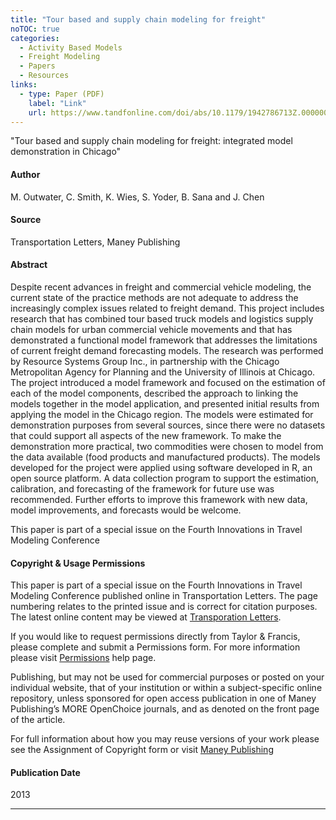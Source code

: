 ```yaml
---
title: "Tour based and supply chain modeling for freight"
noTOC: true
categories:
  - Activity Based Models
  - Freight Modeling
  - Papers
  - Resources
links:
  - type: Paper (PDF)
    label: "Link"
    url: https://www.tandfonline.com/doi/abs/10.1179/1942786713Z.0000000009
---
```



"Tour based and supply chain modeling for freight: integrated model demonstration in Chicago"

#### Author

M. Outwater, C. Smith, K. Wies, S. Yoder, B. Sana and J. Chen

#### Source

Transportation Letters, Maney Publishing

#### Abstract

Despite recent advances in freight and commercial vehicle modeling, the current state of the practice
methods are not adequate to address the increasingly complex issues related to freight demand. This
project includes research that has combined tour based truck models and logistics supply chain
models for urban commercial vehicle movements and that has demonstrated a functional model
framework that addresses the limitations of current freight demand forecasting models. The research
was performed by Resource Systems Group Inc., in partnership with the Chicago Metropolitan Agency
for Planning and the University of Illinois at Chicago. The project introduced a model framework and
focused on the estimation of each of the model components, described the approach to linking the
models together in the model application, and presented initial results from applying the model in the
Chicago region. The models were estimated for demonstration purposes from several sources, since
there were no datasets that could support all aspects of the new framework. To make the demonstration
more practical, two commodities were chosen to model from the data available (food products and
manufactured products). The models developed for the project were applied using software
developed in R, an open source platform. A data collection program to support the estimation,
calibration, and forecasting of the framework for future use was recommended. Further efforts to
improve this framework with new data, model improvements, and forecasts would be welcome.

This paper is part of a special issue on the Fourth Innovations in Travel Modeling Conference

#### Copyright & Usage Permissions

This paper is part of a special issue on the Fourth Innovations in Travel Modeling Conference published online in Transportation Letters. The page numbering relates to the printed issue and is correct for citation purposes. The latest online content may be viewed at [Transporation Letters](https://www.tandfonline.com/doi/abs/10.1179/1942786713Z.0000000009).

If you would like to request permissions directly from Taylor & Francis, please complete and submit a Permissions form. For more information please visit [Permissions](https://help.tandfonline.com/Librarian/s/article/Permissions) help page.

Publishing, but may not be used for commercial purposes or posted on your individual website, that of your institution or within a subject-specific online repository, unless sponsored for open access publication in one of Maney Publishing’s MORE OpenChoice journals, and as denoted on the front page of the article.

For full information about how you may reuse versions of your work please see the Assignment of Copyright form or visit [Maney Publishing](http://www.maneypublishing.com/authors/copyright)

#### Publication Date

2013

------------------------------------------------------------------------

